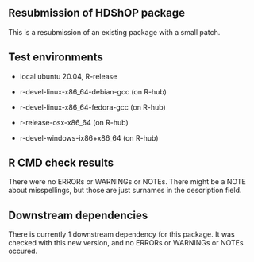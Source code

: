 ## Resubmission of HDShOP package
This is a resubmission of an existing package with a small patch.

## Test environments
* local ubuntu 20.04, R-release

* r-devel-linux-x86_64-debian-gcc (on R-hub)
* r-devel-linux-x86_64-fedora-gcc (on R-hub)

* r-release-osx-x86_64 (on R-hub)
* r-devel-windows-ix86+x86_64 (on R-hub)

## R CMD check results
There were no ERRORs or WARNINGs or NOTEs. There might be a NOTE about misspellings,
but those are just surnames in the description field.

## Downstream dependencies
There is currently 1 downstream dependency for this package. It was checked with 
this new version, and no ERRORs or WARNINGs or NOTEs occured.

